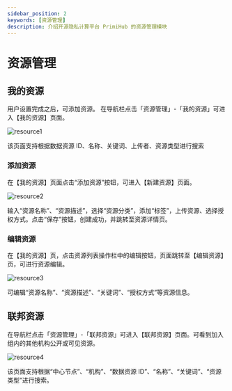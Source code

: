 ```yaml
---
sidebar_position: 2
keywords: [资源管理]
description: 介绍开源隐私计算平台 PrimiHub 的资源管理模块
---
```


# 资源管理

## 我的资源
用户设置完成之后，可添加资源。
在导航栏点击「资源管理」-「我的资源」可进入【我的资源】页面。

![resource1](/img/resource1.png) 

该页面支持根据数据资源 ID、名称、关键词、上传者、资源类型进行搜索

### 添加资源

在【我的资源】页面点击“添加资源”按钮，可进入【新建资源】页面。

![resource2](/img/resource2.png) 

输入“资源名称”、“资源描述”，选择“资源分类”，添加“标签”，上传资源、选择授 权方式。点击“保存”按钮，创建成功，并跳转至资源详情页。

### 编辑资源

在【我的资源】页，点击资源列表操作栏中的编辑按钮，页面跳转至【编辑资源】页，可进行资源编辑。

![resource3](/img/resource3.png) 

可编辑“资源名称”、“资源描述”、“关键词”、“授权方式”等资源信息。


## 联邦资源

在导航栏点击「资源管理」-「联邦资源」可进入【联邦资源】页面。可看到加入组内的其他机构公开或可见资源。

![resource4](/img/resource4.png) 

该页面支持根据“中心节点”、“机构”、“数据资源 ID”、“名称”、“关键词”、“资源类型”进行搜索。
